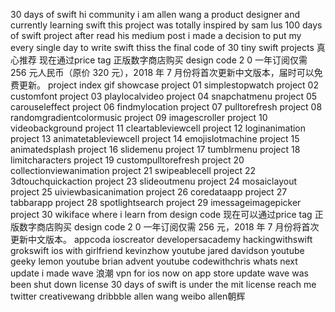 30 days of swift hi community i am allen wang a product designer and currently learning swift this project was totally inspired by sam lus 100 days of swift project after read his medium post i made a decision to put my every single day to write swift thiss the final code of 30 tiny swift projects 真心推荐 现在通过price tag 正版数字商店购买 design code 2 0 一年订阅仅需 256 元人民币（原价 320 元），2018 年 7 月份将首次更新中文版本，届时可以免费更新。 project index gif showcase project 01 simplestopwatch project 02 customfont project 03 playlocalvideo project 04 snapchatmenu project 05 carouseleffect project 06 findmylocation project 07 pulltorefresh project 08 randomgradientcolormusic project 09 imagescroller project 10 videobackground project 11 cleartableviewcell project 12 loginanimation project 13 animatetableviewcell project 14 emojislotmachine project 15 animatedsplash project 16 slidemenu project 17 tumblrmenu project 18 limitcharacters project 19 custompulltorefresh project 20 collectionviewanimation project 21 swipeablecell project 22 3dtouchquickaction project 23 slideoutmenu project 24 mosaiclayout project 25 uiviewbasicanimation project 26 coredataapp project 27 tabbarapp project 28 spotlightsearch project 29 imessageimagepicker project 30 wikiface where i learn from design code 现在可以通过price tag 正版数字商店购买 design code 2 0 一年订阅仅需 256 元，2018 年 7 月份将首次更新中文版本。 appcoda ioscreator developersacademy hackingwithswift grokswift ios with girlfriend kevinzhow youtube jared davidson youtube geeky lemon youtube brian advent youtube codewithchris whats next update i made wave 浪潮 vpn for ios now on app store update wave was been shut down license 30 days of swift is under the mit license reach me twitter creativewang dribbble allen wang weibo allen朝辉